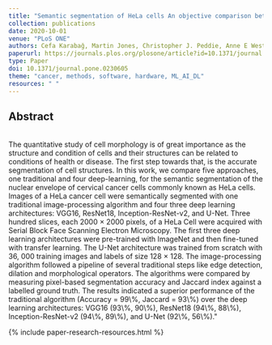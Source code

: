 ```yaml
---
title: "Semantic segmentation of HeLa cells An objective comparison between one traditional algorithm and four deep-learning architectures"
collection: publications
date: 2020-10-01
venue: "PLoS ONE"
authors: Cefa Karabağ, Martin Jones, Christopher J. Peddie, Anne E Weston, Lucy M Collinson,  Constantino Carlos Reyes-Aldasoro"
paperurl: https://journals.plos.org/plosone/article?id=10.1371/journal.pone.0230605
type: Paper
doi: 10.1371/journal.pone.0230605
theme: "cancer, methods, software, hardware, ML_AI_DL"
resources: " "
---
```

<h2> Abstract </h2>   <br>  The quantitative study of cell morphology is of great importance as the structure and condition of cells and their structures can be related to conditions of health or disease. The first step towards that, is the accurate segmentation of cell structures. In this work, we compare five approaches, one traditional and four deep-learning, for the semantic segmentation of the nuclear envelope of cervical cancer cells commonly known as HeLa cells. Images of a HeLa cancer cell were semantically segmented with one traditional image-processing algorithm and four three deep learning architectures: VGG16, ResNet18, Inception-ResNet-v2, and U-Net. Three hundred slices, each 2000 × 2000 pixels, of a HeLa Cell were acquired with Serial Block Face Scanning Electron Microscopy. The first three deep learning architectures were pre-trained with ImageNet and then fine-tuned with transfer learning. The U-Net architecture was trained from scratch with 36, 000 training images and labels of size 128 × 128. The image-processing algorithm followed a pipeline of several traditional steps like edge detection, dilation and morphological operators. The algorithms were compared by measuring pixel-based segmentation accuracy and Jaccard index against a labelled ground truth. The results indicated a superior performance of the traditional algorithm (Accuracy = 99\%, Jaccard = 93\%) over the deep learning architectures: VGG16 (93\%, 90\%), ResNet18 (94\%, 88\%), Inception-ResNet-v2 (94\%, 89\%), and U-Net (92\%, 56\%)."

{% include paper-research-resources.html %}
